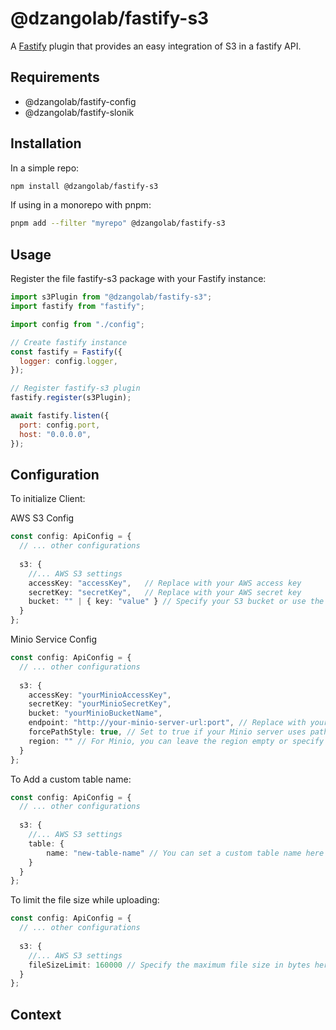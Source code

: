 # @dzangolab/fastify-s3

A [Fastify](https://github.com/fastify/fastify) plugin that provides an easy integration of S3 in a fastify API.

## Requirements

- @dzangolab/fastify-config
- @dzangolab/fastify-slonik

## Installation

In a simple repo:

```bash
npm install @dzangolab/fastify-s3
```

If using in a monorepo with pnpm:

```bash
pnpm add --filter "myrepo" @dzangolab/fastify-s3
```

## Usage

Register the file fastify-s3 package with your Fastify instance:

```javascript
import s3Plugin from "@dzangolab/fastify-s3";
import fastify from "fastify";

import config from "./config";

// Create fastify instance
const fastify = Fastify({
  logger: config.logger,
});

// Register fastify-s3 plugin
fastify.register(s3Plugin);

await fastify.listen({
  port: config.port,
  host: "0.0.0.0",
});
```

## Configuration

To initialize Client:

AWS S3 Config
```typescript
const config: ApiConfig = {
  // ... other configurations
  
  s3: {
    //... AWS S3 settings
    accessKey: "accessKey",   // Replace with your AWS access key
    secretKey: "secretKey",   // Replace with your AWS secret key
    bucket: "" | { key: "value" } // Specify your S3 bucket or use the default value
  }
};
```

Minio Service Config
```typescript
const config: ApiConfig = {
  // ... other configurations
  
  s3: {
    accessKey: "yourMinioAccessKey",
    secretKey: "yourMinioSecretKey",
    bucket: "yourMinioBucketName",
    endpoint: "http://your-minio-server-url:port", // Replace with your Minio server URL
    forcePathStyle: true, // Set to true if your Minio server uses path-style URLs
    region: "" // For Minio, you can leave the region empty or specify it based on your setup
  }
};

```

To Add a custom table name:
```typescript
const config: ApiConfig = {
  // ... other configurations
  
  s3: {
    //... AWS S3 settings
    table: {
        name: "new-table-name" // You can set a custom table name here (default: "files")
    }
  }
};

```

To limit the file size while uploading:
```typescript
const config: ApiConfig = {
  // ... other configurations
  
  s3: {
    //... AWS S3 settings
    fileSizeLimit: 160000 // Specify the maximum file size in bytes here
  }
};

```

## Context
